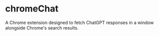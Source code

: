 # chromeChat
A Chrome extension designed to fetch ChatGPT responses in a window alongside Chrome's search results.
